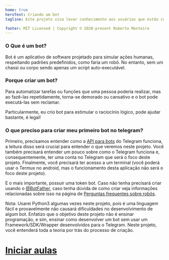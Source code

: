 ```yaml
---
home: true
heroText: Criando um bot
tagline: Este projeto visa levar conhecimento aos usuários que estão começando a criar seu primeiro bot para o Telegram. Pretendo utilizar o mínimo de códigos prontos, para podermos entender como realmente é criar um projeto do zero.

footer: MIT Licensed | Copyright © 2020-present Roberto Monteiro
---
```

### O Que é um bot?

Bot é um aplicativo de software projetado para simular ações humanas, respeitando padrões predefinidos, como faria um robô. No entanto, sem um chassi ou corpo sendo apenas um script auto-executável.

### Porque criar um bot?

Para automatizar tarefas ou funções que uma pessoa poderia realizar, mas ao fazê-las repetidamente, torna-se demorado ou cansativo e o bot pode executá-las sem reclamar.

Particularmente, eu crio bot para estimular o raciocínio lógico, pode ajudar bastante, é legal!

### O que preciso para criar meu primeiro bot no telegram?

Primeiro, precisamos entender como a [API para bots](https://core.telegram.org/bots/api) do Telegram funciona, a leitura disso será crucial para entender o que veremos neste projeto. Você também precisará entender um pouco sobre como o Telegram funciona e, consequentemente, ter uma conta no Telegram que será o foco deste projeto. Finalmente, você precisará ter acesso a um terminal (você poderá usar o Termux no android, mas o funcionamento desta aplicação não será o foco deste projeto).

E o mais importante, possuir uma token bot. Caso não tenha precisará criar usando o [@BotFather](https://t.me/BotFather), caso tenha dúvida de como criar veja informações relacionadas sobre isso na página de [Perguntas frequentes sobre robôs](https://core.telegram.org/bots/faq#what-messages-will-my-bot-get).

Nota: Usarei Python3 algumas vezes neste projeto, pois é uma linguagem fácil e provavelmente não causará dificuldades no desenvolvimento de algum bot. Enfatizo que o objetivo deste projeto não é ensinar programação, e sim, ensinar como desenvolver um bot sem usar um Framework/SDK/Wrapper desenvolvidos para o Telegram. Neste projeto, você entenderá toda a teoria por trás do processo de criação.


# [Iniciar aulas](https://vycktorstark.github.io/CriandoBot/criandobot/aulas/Piloto.html)

